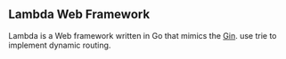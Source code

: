 ## Lambda Web Framework
Lambda is a Web framework written in Go that mimics the [Gin](https://github.com/gin-gonic/gin).
use trie to implement dynamic routing.